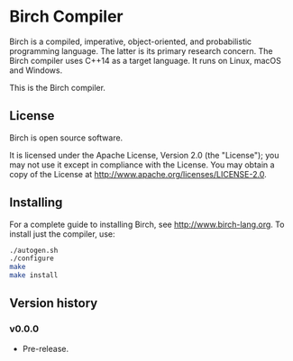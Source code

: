 # Birch Compiler

Birch is a compiled, imperative, object-oriented, and probabilistic programming language. The latter is its primary research concern. The Birch compiler uses C++14 as a target language. It runs on Linux, macOS and Windows.

This is the Birch compiler.


## License

Birch is open source software.

It is licensed under the Apache License, Version 2.0 (the "License"); you may not use it except in compliance with the License. You may obtain a copy of the License at <http://www.apache.org/licenses/LICENSE-2.0>.


## Installing

For a complete guide to installing Birch, see <http://www.birch-lang.org>. To install just the compiler, use:

```sh
./autogen.sh
./configure
make
make install
```


## Version history

### v0.0.0

* Pre-release.
